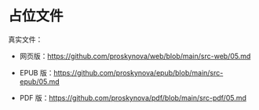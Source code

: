 # 占位文件

真实文件：

- 网页版：<https://github.com/proskynova/web/blob/main/src-web/05.md>

- EPUB 版：<https://github.com/proskynova/epub/blob/main/src-epub/05.md>

- PDF 版：<https://github.com/proskynova/pdf/blob/main/src-pdf/05.md>

